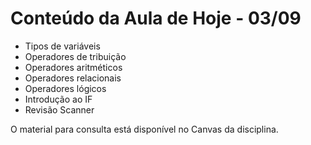 # Conteúdo da Aula de Hoje - 03/09

- Tipos de variáveis
- Operadores de tribuição
- Operadores aritméticos
- Operadores relacionais
- Operadores lógicos
- Introdução ao IF
- Revisão Scanner

O material para consulta está disponível no Canvas da disciplina.
